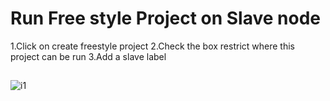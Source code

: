 # Run Free style Project on Slave node
1.Click on create freestyle project
2.Check the box restrict where this project can be run 
3.Add a slave label
## 

![i1](https://user-images.githubusercontent.com/100523955/212520610-1f6a2ba3-c217-47af-9f05-71c5a8b40d09.png)
